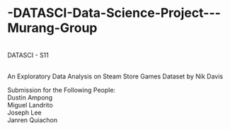 # -DATASCI-Data-Science-Project---Murang-Group

<br> DATASCI - S11

<br> An Exploratory Data Analysis on Steam Store Games Dataset by Nik Davis

Submission for the Following People:
<br>Dustin Ampong
<br>Miguel Landrito
<br>Joseph Lee
<br>Janren Quiachon
